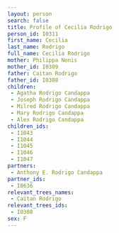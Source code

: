 ```yaml
---
layout: person
search: false
title: Profile of Cecilia Rodrigo
person_id: I0311
first_name: Cecilia
last_name: Rodrigo
full_name: Cecilia Rodrigo
mother: Philippa Nonis
mother_id: I0309
father: Caitan Rodrigo
father_id: I0308
children:
 - Agatha Rodrigo Candappa
 - Joseph Rodrigo Candappa
 - Milred Rodrigo Candappa
 - Mary Rodrigo Candappa
 - Alex Rodrigo Candappa
children_ids:
 - I1043
 - I1044
 - I1045
 - I1046
 - I1047
partners:
 - Anthony E. Rodrigo Candappa
partner_ids:
 - I0636
relevant_trees_names:
 - Caitan Rodrigo
relevant_trees_ids:
 - I0308
sex: F
---
```


